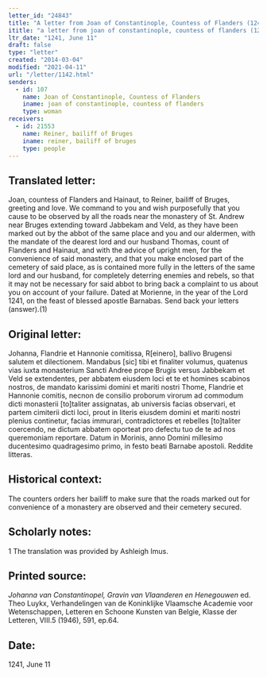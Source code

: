```yaml
---
letter_id: "24843"
title: "A letter from Joan of Constantinople, Countess of Flanders (1241, June 11)"
ititle: "a letter from joan of constantinople, countess of flanders (1241, june 11)"
ltr_date: "1241, June 11"
draft: false
type: "letter"
created: "2014-03-04"
modified: "2021-04-11"
url: "/letter/1142.html"
senders:
  - id: 107
    name: Joan of Constantinople, Countess of Flanders
    iname: joan of constantinople, countess of flanders
    type: woman
receivers:
  - id: 21553
    name: Reiner, bailiff of Bruges
    iname: reiner, bailiff of bruges
    type: people
---
```

<h2> Translated letter:</h2>Joan, countess of Flanders and Hainaut, to Reiner, bailiff of Bruges, greeting and love.
	We command to you and wish purposefully that you cause to be observed by all the roads near the monastery of St. Andrew near Bruges extending toward Jabbekam and Veld, as they have been marked out by the abbot of the same place and you and our aldermen, with the mandate of the dearest lord and our husband Thomas, count of Flanders and Hainaut, and with the advice of upright men, for the convenience of said monastery, and that you make enclosed part of the cemetery of said place, as is contained more fully in the letters of the same lord and our husband, for completely deterring enemies and rebels, so that it may not be necessary for said abbot to bring back a complaint to us about you on account of your failure.
	Dated at Morienne, in the year of the Lord 1241, on the feast of blessed apostle Barnabas.  Send back your letters (answer).(1)
<h2 class="mt-4"> Original letter:</h2>Johanna, Flandrie et Hannonie comitissa, R[einero], ballivo Brugensi salutem et dilectionem.
Mandabus [sic] tibi et finaliter volumus, quatenus vias iuxta monasterium Sancti Andree prope Brugis versus Jabbekam et Veld se extendentes, per abbatem eiusdem loci et te et homines scabinos nostros, de mandato karissimi domini et mariti nostri Thome, Flandrie et Hannonie comitis, necnon de consilio proborum virorum ad commodum dicti monasterii [to]taliter assignatas, ab universis facias observari, et partem cimiterii dicti loci, prout in literis eiusdem domini et mariti nostri plenius continetur, facias immurari, contradictores et rebelles [to]taliter coercendo, ne dictum abbatem oporteat pro defectu tuo de te ad nos queremoniam reportare.
Datum in Morinis, anno Domini millesimo ducentesimo quadragesimo primo, in festo beati Barnabe apostoli. Reddite litteras.
<h2 class="mt-4"> Historical context:</h2>The counters orders her bailiff to make sure that the roads marked out for convenience of a monastery are observed and their cemetery secured.
<h2 class="mt-4"> Scholarly notes:</h2>1 The translation was provided by Ashleigh Imus.
<h2 class="mt-4"> Printed source:</h2><p><em>Johanna van Constantinopel, Gravin van Vlaanderen en Henegouwen</em> ed. Theo Luykx, Verhandelingen van de Koninklijke Vlaamsche Academie voor Wetenschappen, Letteren en Schoone Kunsten van Belgie, Klasse der Letteren, VIII.5 (1946), 591, ep.64.</p><h2 class="mt-4"> Date:</h2>1241, June 11